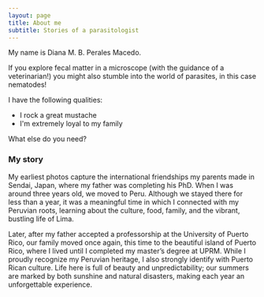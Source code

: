 ```yaml
---
layout: page
title: About me
subtitle: Stories of a parasitologist
---
```


My name is Diana M. B. Perales Macedo.

If you explore fecal matter in a microscope (with the guidance of a veterinarian!) you might also stumble into the world of parasites, in this case nematodes! 

I have the following qualities:

- I rock a great mustache
- I'm extremely loyal to my family

What else do you need?

### My story

My earliest photos capture the international friendships my parents made in Sendai, Japan, where my father was completing his PhD. When I was around three years old, we moved to Peru. Although we stayed there for less than a year, it was a meaningful time in which I connected with my Peruvian roots, learning about the culture, food, family, and the vibrant, bustling life of Lima. 

Later, after my father accepted a professorship at the University of Puerto Rico, our family moved once again, this time to the beautiful island of Puerto Rico, where I lived until I completed my master’s degree at UPRM. While I proudly recognize my Peruvian heritage, I also strongly identify with Puerto Rican culture. Life here is full of beauty and unpredictability; our summers are marked by both sunshine and natural disasters, making each year an unforgettable experience.  
